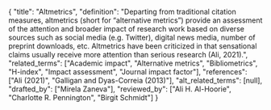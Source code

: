 {
    "title": "Altmetrics",
    "definition": "Departing from traditional citation measures, altmetrics (short for “alternative metrics”) provide an assessment of the attention and broader impact of research work based on diverse sources such as social media (e.g. Twitter), digital news media, number of preprint downloads, etc. Altmetrics have been criticized in that sensational claims usually receive more attention than serious research (Ali, 2021).",
    "related_terms": ["Academic impact", "Alternative metrics", "Bibliometrics", "H-index", "Impact assessment", "Journal impact factor"],
    "references": ["Ali (2021)", "Galligan and Dyas-Correia (2013)"],
    "alt_related_terms": [null],
    "drafted_by": ["Mirela Zaneva"],
    "reviewed_by": ["Ali H. Al-Hoorie", "Charlotte R. Pennington", "Birgit Schmidt"]
  }

